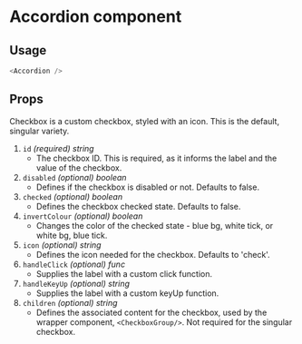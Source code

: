 # Accordion component<br/>
## Usage
~~~js
<Accordion />
~~~

## Props
Checkbox is a custom checkbox, styled with an icon. This is the default, singular variety.

1. `id` *(required) string*
    * The checkbox ID. This is required, as it informs the label and the value of the checkbox.
2. `disabled` *(optional) boolean*
    * Defines if the checkbox is disabled or not. Defaults to false.
3. `checked` *(optional) boolean*
    * Defines the checkbox checked state. Defaults to false.
4. `invertColour` *(optional) boolean*
    * Changes the color of the checked state - blue bg, white tick, or white bg, blue tick.
6. `icon` *(optional) string*
    * Defines the icon needed for the checkbox. Defaults to 'check'.
6. `handleClick` *(optional) func*
    * Supplies the label with a custom click function.
6. `handleKeyUp` *(optional) string*
    * Supplies the label with a custom keyUp function.
6. `children` *(optional) string*
    * Defines the associated content for the checkbox, used by the wrapper component, `<CheckboxGroup/>`. Not required for the singular checkbox.


